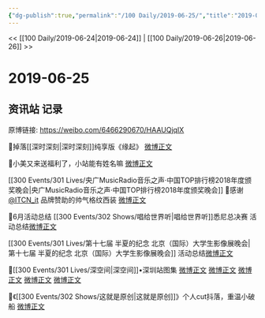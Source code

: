 ```yaml
---
{"dg-publish":true,"permalink":"/100 Daily/2019-06-25/","title":"2019-06-25","created":"2023-03-26T22:20:21.054+08:00","updated":"2023-03-26T22:21:48.230+08:00"}
---
```



<< [[100 Daily/2019-06-24\|2019-06-24]] | [[100 Daily/2019-06-26\|2019-06-26]] >>

# 2019-06-25

## 资讯站 记录

原博链接: https://weibo.com/6466290670/HAAUQjqIX

🌴掉落[[深时深刻\|深时深刻]]纯享版《缘起》
[微博正文](https://m.weibo.cn/6466290670/4387156883325576)

🌴小美又来送福利了，小站能有姓名嘛
[微博正文](https://m.weibo.cn/6466290670/4387158993557154)

[[300 Events/301 Lives/央广MusicRadio音乐之声·中国TOP排行榜2018年度颁奖晚会\|央广MusicRadio音乐之声·中国TOP排行榜2018年度颁奖晚会]]
🌴感谢[@ITCN_it](https://weibo.com/n/ITCN_it) 品牌赞助的帅气格纹西装
[微博正文](https://m.weibo.cn/6466290670/4387139774696456)

🌴6月活动总结
[[300 Events/302 Shows/唱给世界听\|唱给世界听]]悉尼总决赛 活动总结[微博正文](https://m.weibo.cn/6466290670/4387090198132451)

[[300 Events/301 Lives/第十七届 半夏的纪念 北京（国际）大学生影像展晚会\|第十七届 半夏的纪念 北京（国际）大学生影像展晚会]] 活动总结[微博正文](https://m.weibo.cn/6466290670/4387126877333759)

🌴[[300 Events/301 Lives/深空间\|深空间]]•深圳站图集
[微博正文](https://m.weibo.cn/6466290670/4387008455353523)
[微博正文](https://m.weibo.cn/6466290670/4387104363117175)
[微博正文](https://m.weibo.cn/5516625428/4386255606960640)
[微博正文](https://m.weibo.cn/5516625428/4387159441850982)
[微博正文](https://m.weibo.cn/5516625428/4386488948866974)

🌴《[[300 Events/302 Shows/这就是原创\|这就是原创]]》个人cut抖落，重温小破船
[微博正文](https://m.weibo.cn/6466290670/4387115980480287)
